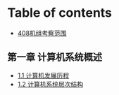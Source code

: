 # Table of contents

* [408机组考察范围](README.md)

## 第一章 计算机系统概述

* [1.1 计算机发展历程](di-yi-zhang-ji-suan-ji-xi-tong-gai-shu/1.1-ji-suan-ji-fa-zhan-li-cheng.md)
* [1.2 计算机系统层次结构](di-yi-zhang-ji-suan-ji-xi-tong-gai-shu/1.2-ji-suan-ji-xi-tong-ceng-ci-jie-gou.md)

